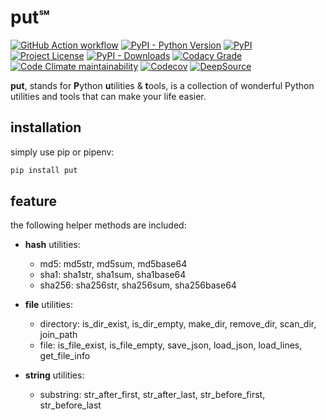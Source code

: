 # put℠

[![GitHub Action workflow](https://github.com/an63/put/workflows/build/badge.svg)](https://github.com/an63/put/actions?workflow=build)
[![PyPI - Python Version](https://img.shields.io/pypi/pyversions/put?style=flat-square)](https://pypi.org/project/put/)
[![PyPI](https://img.shields.io/pypi/v/put?style=flat-square)](https://pypi.org/project/put/)
[![Project License](https://img.shields.io/pypi/l/put?style=flat-square)](https://github.com/an63/put/blob/master/LICENSE)
[![PyPI - Downloads](https://img.shields.io/pypi/dw/put?style=flat-square)](https://pepy.tech/project/put)
[![Codacy Grade](https://img.shields.io/codacy/grade/f1c04ec78a4b45a4b8d95d89c94ba24e?style=flat-square)](https://www.codacy.com/manual/an9an63/put)
[![Code Climate maintainability](https://img.shields.io/codeclimate/maintainability-percentage/an63/put?style=flat-square)](https://codeclimate.com/github/an63/put)
[![Codecov](https://img.shields.io/codecov/c/gh/an63/put?style=flat-square)](https://codecov.io/gh/an63/put)
[![DeepSource](https://static.deepsource.io/deepsource-badge-light.svg)](https://deepsource.io/gh/an63/put/?ref=repository-badge)

**put**, stands for **P**ython **u**tilities & **t**ools, is a collection of wonderful Python utilities and tools that can make your life easier.

## installation

simply use pip or pipenv:

```bash
pip install put
```

## feature

the following helper methods are included:

-   **hash** utilities:
    -   md5: md5str, md5sum, md5base64
    -   sha1: sha1str, sha1sum, sha1base64
    -   sha256: sha256str, sha256sum, sha256base64

-   **file** utilities:
    -   directory: is_dir_exist, is_dir_empty, make_dir, remove_dir, scan_dir, join_path
    -   file: is_file_exist, is_file_empty, save_json, load_json, load_lines, get_file_info

-   **string** utilities:
    -   substring: str_after_first, str_after_last, str_before_first, str_before_last
